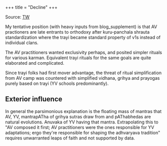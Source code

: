 +++
title = "Decline"
+++

Source: [TW](https://x.com/RangaTheDude/status/1934870143236231470)

My tentative position (with heavy inputs from blog_supplement) is that AV practioners are late entrants to orthodoxy after kuru-panchala shrauta standardization where the trayi became standard property of v1s instead of individual clans. 

The AV practitioners wanted exclusivity perhaps, and posited simpler rituals for various karman. Equivalent trayi rituals for the same goals are quite elaborated and complicated. 

Since trayi folks had first mover advantage, the threat of ritual simplification from AV camp was countered with simplified vidhana, grihya and prayogas purely based on trayi (YV schools predominantly).

## Exterior influence

In general the parsimonious explanation is the floating mass of mantras that AV, YV, mantrapATha of grihya sutras draw from and pAThabhedas are natural evolutions. Anuvaka of YV having that mantra. Extrapolating this to "AV composed it first; AV practitioners were the ones responsible for YV adaptations; ergo they're responsible for shaping the adhvaryava tradition" requires unwarranted leaps of faith and not supported by data.

